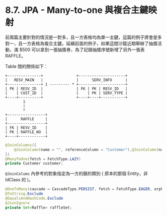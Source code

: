 # 8.7. JPA - Many-to-one 與複合主鍵映射
前兩篇主要針對的情況是一對多，且一方表格均為單一主鍵，這篇的例子將會是多對一，且一方表格為複合主鍵。延續前面的例子，如果這間沙龍近期舉辦了抽獎活動，滿 $500 可以拿到一張抽獎券，為了記錄抽獎序號新增了另外一張表 RAFFLE。

Table 間的關係如下：
```
+---------------+               +---------------------+
|   RESV_MAIN   |               |      SERV_INFO      |
+---------------+ 1 --------- * +---------------------+
| PK | RESV_ID  |               | FK | PK | RESV_ID   |
|    | CUST_ID  |               |    | PK | SERV_TYPE |
+----+----------+               +----+----+-----------+
        1
        |
        *
+-----------------+
|      RAFFLE     |
+-----------------+
| FK | RESV_ID    |
| PK | RAFFLE_NO  |
+----+------------+
```

```java
@JoinColumns({
    @JoinColumn(name = "", referenceColumn = "Customer"),@JoinColumn(name = "", referenceColumn = "Customer")
})
@ManyToOne(fetch = FetchType.LAZY)
private Customer customer;
```
`@JoinColums` 內參考的對象指定為一方的錶的類別 ( 原本的那個 Entity，非 IdClass 的 )。

```java
@OneToMany(cascade = CascadeType.PERSIST, fetch = FetchType.EAGER, orphanRemoval = true, mappedBy = "")
@ToString.Exclude
@EqualsAndHashCode.Exclude
@JsonIgnore
private Set<Raffle> raffleSet;
```